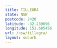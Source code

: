 ```yaml
---
title: TILLEGRA
state: NSW
postcode: 2420
latitude: -32.239696
longitude: 151.685456
url: /nsw/tillegra/
layout: suburb
---
```

